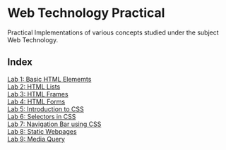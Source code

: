 # Web Technology Practical
Practical Implementations of various concepts studied under the subject Web Technology.
## Index
[Lab 1: Basic HTML Elememts](/Lab1/)<br>
[Lab 2: HTML Lists](/Lab2/)<br>
[Lab 3: HTML Frames](/Lab3/)<br>
[Lab 4: HTML Forms](/Lab4/)<br>
[Lab 5: Introduction to CSS](/Lab5/)<br>
[Lab 6: Selectors in CSS](/Lab6/)<br>
[Lab 7: Navigation Bar using CSS](/Lab7/)<br>
[Lab 8: Static Webpages](/Lab8/)<br>
[Lab 9: Media Query](/Lab9/)<br>



